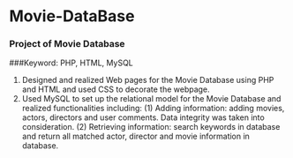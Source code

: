 # Movie-DataBase
### Project of Movie Database
###Keyword: PHP, HTML, MySQL
1. Designed and realized Web pages for the Movie Database using PHP and HTML and used CSS to decorate the webpage.
2. Used MySQL to set up the relational model for the Movie Database and realized functionalities including: (1) Adding information: adding movies, actors, directors and user comments. Data integrity was taken into consideration. (2) Retrieving information: search keywords in database and return all matched actor, director and movie information in database. 
